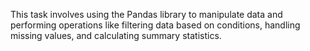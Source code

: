 This task involves using the Pandas library to manipulate data and performing  operations like filtering data based on conditions, handling missing values, and calculating summary
statistics.
